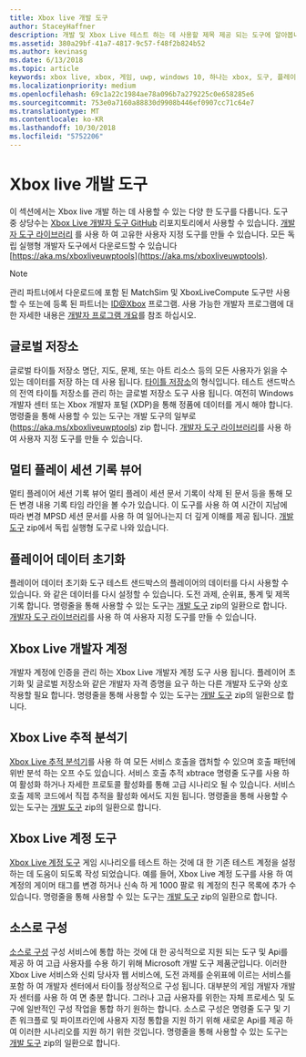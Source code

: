 ```yaml
---
title: Xbox live 개발 도구
author: StaceyHaffner
description: 개발 및 Xbox Live 테스트 하는 데 사용할 제목 제공 되는 도구에 알아봅니다.
ms.assetid: 380a29bf-41a7-4817-9c57-f48f2b824b52
ms.author: kevinasg
ms.date: 6/13/2018
ms.topic: article
keywords: xbox live, xbox, 게임, uwp, windows 10, 하나는 xbox, 도구, 플레이어 초기화, live 추적 분석기, LTA, xbox live 계정 도구
ms.localizationpriority: medium
ms.openlocfilehash: 69c1a22c1984ae78a096b7a279225c0e658285e6
ms.sourcegitcommit: 753e0a7160a88830d9908b446ef0907cc71c64e7
ms.translationtype: MT
ms.contentlocale: ko-KR
ms.lasthandoff: 10/30/2018
ms.locfileid: "5752206"
---
```

# <a name="development-tools-for-xbox-live"></a>Xbox live 개발 도구

이 섹션에서는 Xbox live 개발 하는 데 사용할 수 있는 다양 한 도구를 다룹니다. 도구 중 상당수는 [Xbox Live 개발자 도구 GitHub](https://github.com/Microsoft/xbox-live-developer-tools) 리포지토리에서 사용할 수 있습니다. [개발자 도구 라이브러리](https://www.nuget.org/packages/Microsoft.Xbox.Services.DevTools) 를 사용 하 여 고유한 사용자 지정 도구를 만들 수 있습니다. 모든 독립 실행형 개발자 도구에서 다운로드할 수 있습니다 [https://aka.ms/xboxliveuwptools](https://aka.ms/xboxliveuwptools).

> [!NOTE]
> 관리 파트너에서 다운로드에 포함 된 MatchSim 및 XboxLiveCompute 도구만 사용할 수 또는에 등록 된 파트너는 [ID@Xbox](http://www.xbox.com/Developers/id) 프로그램. 사용 가능한 개발자 프로그램에 대 한 자세한 내용은 [개발자 프로그램 개요](https://docs.microsoft.com/windows/uwp/xbox-live/developer-program-overview)를 참조 하십시오. 

## <a name="global-storage"></a>글로벌 저장소
글로벌 타이틀 저장소 명단, 지도, 문제, 또는 아트 리소스 등의 모든 사용자가 읽을 수 있는 데이터를 저장 하는 데 사용 됩니다. [타이틀 저장소](../storage-platform/xbox-live-title-storage/xbox-live-title-storage.md)의 형식입니다. 테스트 샌드박스의 전역 타이틀 저장소를 관리 하는 글로벌 저장소 도구 사용 됩니다. 여전히 Windows 개발자 센터 또는 Xbox 개발자 포털 (XDP)을 통해 정품에 데이터를 게시 해야 합니다. 명령줄을 통해 사용할 수 있는 도구는 개발 도구의 일부로 (https://aka.ms/xboxliveuwptools) zip 합니다. [개발자 도구 라이브러리](https://www.nuget.org/packages/Microsoft.Xbox.Services.DevTools)를 사용 하 여 사용자 지정 도구를 만들 수 있습니다.

## <a name="multiplayer-session-history-viewer"></a>멀티 플레이 세션 기록 뷰어
멀티 플레이어 세션 기록 뷰어 멀티 플레이 세션 문서 기록이 삭제 된 문서 등을 통해 모든 변경 내용 기록 타임 라인을 볼 수가 있습니다. 이 도구를 사용 하 여 시간이 지남에 따라 변경 MPSD 세션 문서를 사용 하 여 일어나는지 더 깊게 이해를 제공 됩니다. [개발 도구](https://aka.ms/xboxliveuwptools) zip에서 독립 실행형 도구로 나와 있습니다.

## <a name="player-data-reset"></a>플레이어 데이터 초기화
플레이어 데이터 초기화 도구 테스트 샌드박스의 플레이어의 데이터를 다시 사용할 수 있습니다. 와 같은 데이터를 다시 설정할 수 있습니다. 도전 과제, 순위표, 통계 및 제목 기록 합니다. 명령줄을 통해 사용할 수 있는 도구는 [개발 도구](https://aka.ms/xboxliveuwptools) zip의 일환으로 합니다. [개발자 도구 라이브러리](https://www.nuget.org/packages/Microsoft.Xbox.Services.DevTools)를 사용 하 여 사용자 지정 도구를 만들 수 있습니다.

## <a name="xbox-live-developer-account"></a>Xbox Live 개발자 계정
개발자 계정에 인증을 관리 하는 Xbox Live 개발자 계정 도구 사용 됩니다. 플레이어 초기화 및 글로벌 저장소와 같은 개발자 자격 증명을 요구 하는 다른 개발자 도구와 상호 작용할 필요 합니다. 명령줄을 통해 사용할 수 있는 도구는 [개발 도구](https://aka.ms/xboxliveuwptools) zip의 일환으로 합니다.

## <a name="xbox-live-trace-analyzer"></a>Xbox Live 추적 분석기
[Xbox Live 추적 분석기](analyze-service-calls.md)를 사용 하 여 모든 서비스 호출을 캡처할 수 있으며 호출 패턴에 위반 분석 하는 오프 수도 있습니다. 서비스 호출 추적 xbtrace 명령줄 도구를 사용 하 여 활성화 하거나 자세한 프로토콜 활성화를 통해 고급 시나리오 될 수 있습니다. 서비스 호출 제목 코드에서 직접 추적을 활성화 에서도 지원 됩니다. 명령줄을 통해 사용할 수 있는 도구는 [개발 도구](https://aka.ms/xboxliveuwptools) zip의 일환으로 합니다.

## <a name="xbox-live-account-tool"></a>Xbox Live 계정 도구  
[Xbox Live 계정 도구](xbox-live-account-tool.md) 게임 시나리오를 테스트 하는 것에 대 한 기존 테스트 계정을 설정 하는 데 도움이 되도록 작성 되었습니다. 예를 들어, Xbox Live 계정 도구를 사용 하 여 계정의 게이머 태그를 변경 하거나 신속 하 게 1000 팔로 워 계정의 친구 목록에 추가 수 있습니다. 명령줄을 통해 사용할 수 있는 도구는 [개발 도구](https://aka.ms/xboxliveuwptools) zip의 일환으로 합니다.

## <a name="config-as-source"></a>소스로 구성
[소스로 구성](https://github.com/Microsoft/xbox-live-developer-tools/blob/master/CONFIGASSOURCE.md) 구성 서비스에 통합 하는 것에 대 한 공식적으로 지원 되는 도구 및 Api를 제공 하 여 고급 사용자를 수용 하기 위해 Microsoft 개발 도구 제품군입니다. 이러한 Xbox Live 서비스와 신뢰 당사자 웹 서비스에, 도전 과제를 순위표에 이르는 서비스를 포함 하 여 개발자 센터에서 타이틀 정상적으로 구성 됩니다. 대부분의 게임 개발자 개발자 센터를 사용 하 여 면 충분 합니다. 그러나 고급 사용자를 위한는 자체 프로세스 및 도구에 일반적인 구성 작업을 통합 하기 원하는 합니다.  소스로 구성은 명령줄 도구 및 기존 워크플로 및 파이프라인에 사용자 지정 통합을 지원 하기 위해 새로운 Api를 제공 하 여 이러한 시나리오를 지원 하기 위한 것입니다. 명령줄을 통해 사용할 수 있는 도구는 [개발 도구](https://aka.ms/xboxliveuwptools) zip의 일환으로 합니다.
